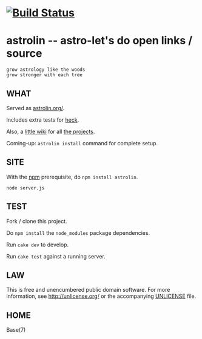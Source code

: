 # [![Build Status](https://secure.travis-ci.org/astrolet/astrolin.png)](http://travis-ci.org/astrolet/astrolin)
# astrolin -- astro-let's do open links / source

```
grow astrology like the woods
grow stronger with each tree
```


## WHAT

Served as [astrolin.org/](http://astrolin.org).

Includes extra tests for [heck](https://github.com/orlin/heck).

Also, a [little wiki](https://github.com/astrolet/astrolin/wiki) for all
[the projects](https://github.com/astrolet).

Coming-up: `astrolin install` command for complete setup.


## SITE

With the [npm](http://npmjs.org) prerequisite, do `npm install astrolin`.

    node server.js


## TEST

Fork / clone this project.

Do `npm install` the `node_modules` package dependencies.

Run `cake dev` to develop.

Run `cake test` against a running server.


## LAW

This is free and unencumbered public domain software. For more information,
see <http://unlicense.org/> or the accompanying [UNLICENSE](http://astrolet.github.com/astrolin/UNLICENSE.html) file.


## HOME

Base(7)
